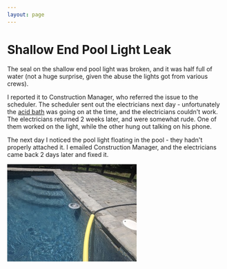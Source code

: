 ```yaml
---
layout: page
---
```


# Shallow End Pool Light Leak

The seal on the shallow end pool light was broken, and it was half full of water (not a huge surprise, given the abuse the lights got from various crews).

I reported it to Construction Manager, who referred the issue to the scheduler. The scheduler sent out the electricians next day - unfortunately the [acid bath](16-plaster.html) was going on at the time, and the electricians couldn't work. The electricians returned 2 weeks later, and were somewhat rude. One of them worked on the light, while the other hung out talking on his phone. 

The next day I noticed the pool light floating in the pool - they hadn't properly attached it. I emailed Construction Manager, and the electricians came back 2 days later and fixed it. 

<a data-fancybox="light" href="images/26-light.jpg"><img src="images/small/26-light.jpg"></a>

